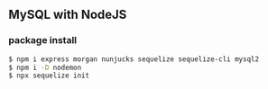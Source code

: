 ## MySQL with NodeJS
### package install
``` bash
$ npm i express morgan nunjucks sequelize sequelize-cli mysql2
$ npm i -D nodemon
$ npx sequelize init
```